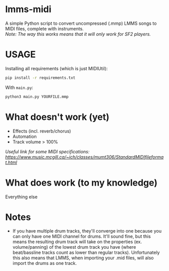 lmms-midi
=========
A simple Python script to convert uncompressed (.mmp) LMMS songs to MIDI files, complete with instruments.  
*Note: The way this works means that it will only work for SF2 players.*

USAGE
=====
Installing all requirements (which is just MIDIUtil):
```bash
pip install -r requirements.txt
```
With `main.py`:
```bash
python3 main.py YOURFILE.mmp
```

What doesn't work (yet)
=======================
* Effects (incl. reverb/chorus)
* Automation
* Track volume > 100%

*Useful link for some MIDI specifications: https://www.music.mcgill.ca/~ich/classes/mumt306/StandardMIDIfileformat.html*

What does work (to my knowledge)
================================
Everything else

Notes
=====
* If you have multiple drum tracks, they'll converge into one because you can only have one MIDI channel for drums. It'll sound fine, but this means the resulting drum track will take on the properties (ex. volume/panning) of the lowest drum track you have (where beat/bassline tracks count as lower than regular tracks). Unfortunately this also means that LMMS, when importing your .mid files, will also import the drums as one track.
